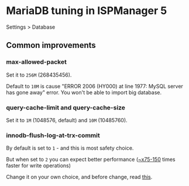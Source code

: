 # MariaDB tuning in ISPManager 5

Settings > Database

## Common improvements

### max-allowed-packet

Set it to `256M` (268435456).

Default to `10M` is cause "ERROR 2006 (HY000) at line 1977: MySQL server has gone away" error. You won't be able to import big database.

### query-cache-limit and query-cache-size

Set it to `1M` (1048576, default) and `10M` (10485760).

### innodb-flush-log-at-trx-commit

By default is set to `1` - and this is most safety choice.

But when set to `2` you can expect better performance ([~x75-150](https://dba.stackexchange.com/a/56673) times faster for write operations)

Change it on your own choice, and before change, read [this](https://dba.stackexchange.com/questions/12611/is-it-safe-to-use-innodb-flush-log-at-trx-commit-2).
